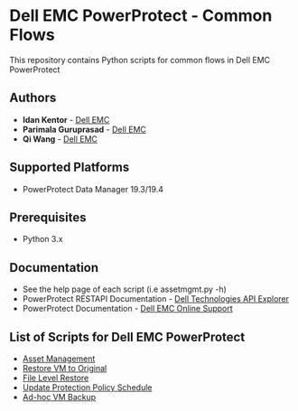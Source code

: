 # Dell EMC PowerProtect - Common Flows
This repository contains Python scripts for common flows in Dell EMC PowerProtect
## Authors
- **Idan Kentor** - [Dell EMC](https://www.dellemc.com)
- **Parimala Guruprasad** - [Dell EMC](https://www.dellemc.com)
- **Qi Wang** - [Dell EMC](https://www.dellemc.com)
## Supported Platforms
- PowerProtect Data Manager 19.3/19.4
## Prerequisites
- Python 3.x
## Documentation
- See the help page of each script (i.e assetmgmt.py -h)
- PowerProtect RESTAPI Documentation - [Dell Technologies API Explorer](https://developer.dellemc.com)
- PowerProtect Documentation - [Dell EMC Online Support](https://www.dell.com/support/home/us/en/04/product-support/product/enterprise-copy-data-management/docs)
## List of Scripts for Dell EMC PowerProtect
- [Asset Management](assetmgmt.py)
- [Restore VM to Original](restorevmorig.py)
- [File Level Restore](filelevelrestore.py)
- [Update Protection Policy Schedule](updateprotectionpolicyschedule.py)
- [Ad-hoc VM Backup](adhocvmbck.py)
